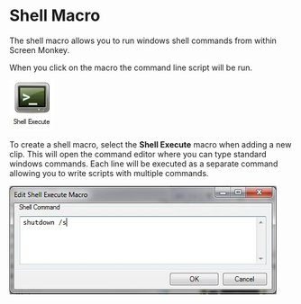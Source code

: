 # Shell Macro

<p>The shell macro allows you to run windows shell commands from within 
 Screen Monkey. </p>
<p>When you click on the macro the command line script will be run.</p>
<p class="hcp2"><img alt="" src="../../images/img_44.jpg" border="0" class="hcp3"></p>
<p>To create a shell macro, select the <span style="font-weight: bold;">Shell 
 Execute</span> macro when adding a new clip. This will open the command 
 editor where you can type standard windows commands. Each line will be 
 executed as a separate command allowing you to write scripts with multiple 
 commands.</p>
<p class="hcp2"><img alt="" src="../../images/img_45.jpg" border="0" class="hcp3"></p>
